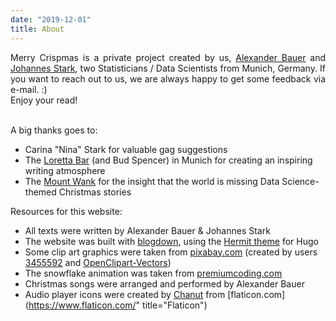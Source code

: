 ```yaml
---
date: "2019-12-01"
title: About
---
```


<div align="justify">
Merry Crispmas is a private project created by us,
<a href="https://www.linkedin.com/in/dr-alexander-b-795121144/">Alexander Bauer</a>
and <a href="https://www.linkedin.com/in/johannes-stark-3b187b143">Johannes Stark</a>,
two Statisticians / Data Scientists from Munich, Germany.
If you want to reach out to us,
we are always happy to get some feedback via e-mail. :)  
<br/>
Enjoy your read!
</div>

<br/>

A big thanks goes to:

* Carina "Nina" Stark for valuable gag suggestions
* The [Loretta Bar](http://www.loretta-bar.de/) (and Bud Spencer) in Munich
for creating an inspiring writing atmosphere
* The [Mount Wank](https://zugspitze.de/en/winter/mountain/wank) for the insight
that the world is missing Data Science-themed Christmas stories

Resources for this website:

* All texts were written by Alexander Bauer & Johannes Stark
* The website was built with [blogdown](https://github.com/rstudio/blogdown),
using the [Hermit theme](https://github.com/Track3/hermit) for Hugo
* Some clip art graphics were taken from [pixabay.com](https://pixabay.com/)
(created by users [3455592](https://pixabay.com/users/3455592-3455592/) and [OpenClipart-Vectors](https://pixabay.com/users/openclipart-vectors-30363/"))
* The snowflake animation was taken from [premiumcoding.com](https://premiumcoding.com/css3-tricks-falling-snow-css/)
* Christmas songs were arranged and performed by Alexander Bauer
* Audio player icons were created by [Chanut](https://www.flaticon.com/authors/chanut)
from [flaticon.com](https://www.flaticon.com/" title="Flaticon")
